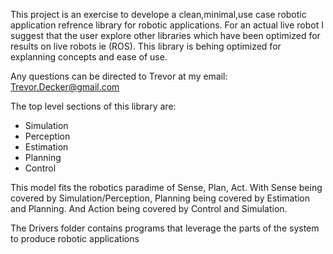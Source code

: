 This project is an exercise to develope a clean,minimal,use case robotic application refrence library for robotic applications.  For an actual live robot I suggest that the user explore other libraries which have been optimized for results on live robots ie (ROS).  This library is behing optimized for explanning concepts  and ease of use. 

Any questions can be directed to Trevor at my  email: Trevor.Decker@gmail.com


The top level sections of this library are:

* Simulation
* Perception
* Estimation
* Planning
* Control

This model fits the robotics paradime of Sense, Plan, Act.  With Sense being covered by Simulation/Perception, Planning being covered by Estimation and Planning. And Action being covered by Control and Simulation.  

The Drivers folder contains programs that leverage the parts of the system to produce robotic applications